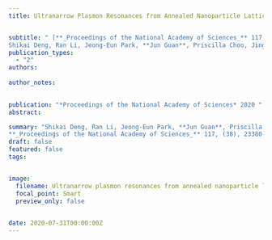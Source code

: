 ```yaml
---
title: Ultranarrow Plasmon Resonances from Annealed Nanoparticle Lattices


subtitle: " [**_Proceedings of the National Academy of Sciences_** 117, (38), 23380-23384 (2020) <br> 
Shikai Deng, Ran Li, Jeong-Eun Park, **Jun Guan**, Priscilla Choo, Jingtian Hu, Paul J. M. Smeets and Teri W. Odom* ](https://www.pnas.org/doi/full/10.1073/pnas.2008818117)"
publication_types:
  - "2"
authors: 
  
author_notes:
  

publication: "*Proceedings of the National Academy of Sciences* 2020 "
abstract: 

summary: "Shikai Deng, Ran Li, Jeong-Eun Park, **Jun Guan**, Priscilla Choo, Jingtian Hu, Paul J. M. Smeets and Teri W. Odom*  <br>
**_Proceedings of the National Academy of Sciences_** 117, (38), 23380-23384 (2020). [[Link]](https://www.pnas.org/doi/full/10.1073/pnas.2008818117)"
draft: false
featured: false
tags:


image:
  filename: Ultranarrow plasmon resonances from annealed nanoparticle lattices.jpg
  focal_point: Smart
  preview_only: false

 
date: 2020-07-31T00:00:00Z
---
```







